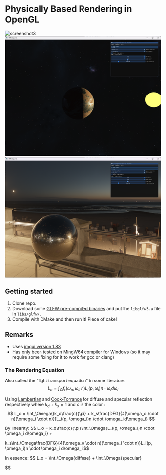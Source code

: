 # Physically Based Rendering in OpenGL

![screenshot3](screenshot3.png "")
![screenshot1](screenshot1.png "")
![screenshot2](screenshot2.png "")


## Getting started

1. Clone repo.
2. Download some [GLFW pre-compiled binaries](https://www.glfw.org/download) and put the `libglfw3.a` file in `libs/glfw/`. 
3. Compile with CMake and then run it! Piece of cake!

## Remarks

* Uses [imgui version 1.83](https://github.com/ocornut/imgui/releases/tag/v1.83)
* Has only been tested on MingW64 compiler for Windows (so it may require some fixing for it to work for gcc or clang)

### The Rendering Equation
Also called the "light transport equation" in some literature:
$$
L_o = \int_\Omega{f_r(\omega_o, \omega_i, n)L_i(p, \omega_i)n \cdot \omega_i d\omega_i}
$$

Using [Lambertian](https://en.wikipedia.org/wiki/Lambertian_reflectance) and [Cook-Torrance](https://en.wikipedia.org/wiki/Specular_highlight#Cook%E2%80%93Torrance_model) for diffuse and specular reflection respectively where $k_d + k_s = 1$ and $c$ is the color :
$$
L_o = \int_\Omega{(k_d\frac{c}{\pi} + k_s\frac{DFG}{4(\omega_o \cdot n)(\omega_i \cdot n)})L_i(p, \omega_i)n \cdot \omega_i d\omega_i}
$$

By linearity:
$$
L_o = k_d\frac{c}{\pi}\int_\Omega{L_i(p, \omega_i)n \cdot \omega_i d\omega_i} +

k_s\int_\Omega\frac{DFG}{4(\omega_o \cdot n)(\omega_i \cdot n)}L_i(p, \omega_i)n \cdot \omega_i d\omega_i
$$

In essence:
$$
L_o = \int_\Omega{diffuse} + \int_\Omega{specular}

$$
